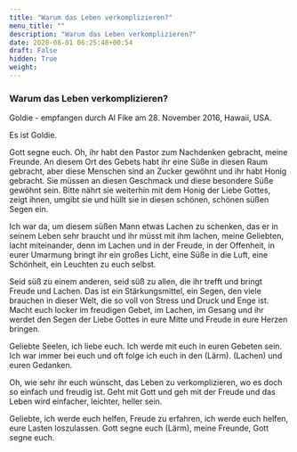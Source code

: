 ```yaml
---
title: "Warum das Leben verkomplizieren?"
menu_title: ""
description: "Warum das Leben verkomplizieren?"
date: 2020-08-01 06:25:48+00:54
draft: False
hidden: True
weight:
---
```

### Warum das Leben verkomplizieren?

Goldie - empfangen durch Al Fike am 28. November 2016, Hawaii, USA.

Es ist Goldie.

Gott segne euch. Oh, ihr habt den Pastor zum Nachdenken gebracht, meine Freunde. An diesem Ort des Gebets habt ihr eine Süße in diesen Raum gebracht, aber diese Menschen sind an Zucker gewöhnt und ihr habt Honig gebracht. Sie müssen an diesen Geschmack und diese besondere Süße gewöhnt sein. Bitte nährt sie weiterhin mit dem Honig der Liebe Gottes, zeigt ihnen, umgibt sie und hüllt sie in diesen schönen, schönen süßen Segen ein.

Ich war da, um diesem süßen Mann etwas Lachen zu schenken, das er in seinem Leben sehr braucht und ihr müsst mit ihm lachen, meine Geliebten, lacht miteinander, denn im Lachen und in der Freude, in der Offenheit, in eurer Umarmung bringt ihr ein großes Licht, eine Süße in die Luft, eine Schönheit, ein Leuchten zu euch selbst.

Seid süß zu einem anderen, seid süß zu allen, die ihr trefft und bringt Freude und Lachen. Das ist ein Stärkungsmittel, ein Segen, den viele brauchen in dieser Welt, die so voll von Stress und Druck und Enge ist. Macht euch locker im freudigen Gebet, im Lachen, im Gesang und ihr werdet den Segen der Liebe Gottes in eure Mitte und Freude in eure Herzen bringen.

Geliebte Seelen, ich liebe euch. Ich werde mit euch in euren Gebeten sein. Ich war immer bei euch und oft folge ich euch in den (Lärm). (Lachen) und euren Gedanken.

Oh, wie sehr ihr euch wünscht, das Leben zu verkomplizieren, wo es doch so einfach und freudig ist. Geht mit Gott und geh mit der Freude und das Leben wird einfacher, leichter, heller sein.

Geliebte, ich werde euch helfen, Freude zu erfahren, ich werde euch helfen, eure Lasten loszulassen.
Gott segne euch (Lärm), meine Freunde, Gott segne euch.
